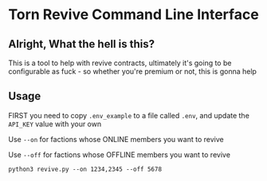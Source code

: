 # Torn Revive Command Line Interface

## Alright, What the hell is this?
This is a tool to help with revive contracts, ultimately it's going to be configurable as fuck - so whether you're premium or not, this is gonna help


## Usage
FIRST you need to copy `.env_example` to a file called `.env`, and update the `API_KEY` value with your own

Use `--on` for factions whose ONLINE members you want to revive

Use `--off` for factions whose OFFLINE members you want to revive


`python3 revive.py --on 1234,2345 --off 5678`
